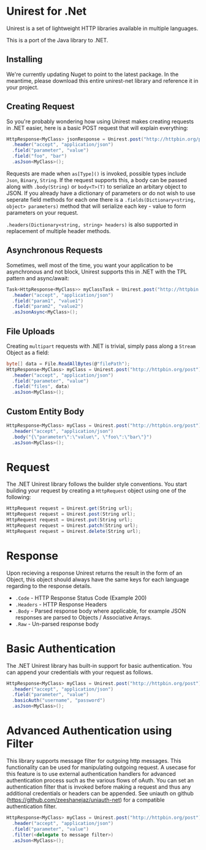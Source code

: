 # Unirest for .Net

Unirest is a set of lightweight HTTP libraries available in multiple languages.

This is a port of the Java library to .NET.

## Installing
We're currently updating Nuget to point to the latest package.  In the meantime, please download this entire unirest-net library and reference it in your project.

## Creating Request
So you're probably wondering how using Unirest makes creating requests in .NET easier, here is a basic POST request that will explain everything:

```C#
HttpResponse<MyClass> jsonResponse = Unirest.post("http://httpbin.org/post")
  .header("accept", "application/json")
  .field("parameter", "value")
  .field("foo", "bar")
  .asJson<MyClass>();
```

Requests are made when `as[Type]()` is invoked, possible types include `Json`, `Binary`, `String`. If the request supports this, a body  can be passed along with `.body(String)` or `body<T>(T)` to serialize an arbitary object to JSON. If you already have a dictionary of parameters or do not wish to use seperate field methods for each one there is a `.fields(Dictionary<string, object> parameters)` method that will serialize each key - value to form parameters on your request.

`.headers(Dictionary<string, string> headers)` is also supported in replacement of multiple header methods.

## Asynchronous Requests
Sometimes, well most of the time, you want your application to be asynchronous and not block, Unirest supports this in .NET with the TPL pattern and async/await:

```C#
Task<HttpResponse<MyClass>> myClassTask = Unirest.post("http://httpbin.org/post")
  .header("accept", "application/json")
  .field("param1", "value1")
  .field("param2", "value2")
  .asJsonAsync<MyClass>();
```

## File Uploads
Creating `multipart` requests with .NET is trivial, simply pass along a `Stream` Object as a field:

```C#
byte[] data = File.ReadAllBytes(@"filePath");
HttpResponse<MyClass> myClass = Unirest.post("http://httpbin.org/post")
  .header("accept", "application/json")
  .field("parameter", "value")
  .field("files", data)
  .asJson<MyClass>();
```

## Custom Entity Body

```C#
HttpResponse<MyClass> myClass = Unirest.post("http://httpbin.org/post")
  .header("accept", "application/json")
  .body("{\"parameter\":\"value\", \"foo\":\"bar\"}")
  .asJson<MyClass>();
```

# Request

The .NET Unirest library follows the builder style conventions. You start building your request by creating a `HttpRequest` object using one of the following:

```C#
HttpRequest request = Unirest.get(String url);
HttpRequest request = Unirest.post(String url);
HttpRequest request = Unirest.put(String url);
HttpRequest request = Unirest.patch(String url);
HttpRequest request = Unirest.delete(String url);
```

# Response

Upon recieving a response Unirest returns the result in the form of an Object, this object should always have the same keys for each language regarding to the response details.

- `.Code` - HTTP Response Status Code (Example 200)
- `.Headers` - HTTP Response Headers
- `.Body` - Parsed response body where applicable, for example JSON responses are parsed to Objects / Associative Arrays.
- `.Raw` - Un-parsed response body

# Basic Authentication

The .NET Unirest library has built-in support for basic authentication. You can append your credentials with your request as follows.

```C#
HttpResponse<MyClass> myClass = Unirest.post("http://httpbin.org/post")
  .header("accept", "application/json")
  .field("parameter", "value")
  .basicAuth("username", "password")
  .asJson<MyClass>();
```

# Advanced Authentication using Filter

This library supports message filter for outgoing http messages. This functionality can be used for manipulating outgoing request. A usecase for this feature is to use external authentication handlers for advanced authentication process such as the various flows of oAuth. You can set an authentication filter that is invoked before making a request and thus any additional credentials or headers can be appended. See uniauth on github (https://github.com/zeeshanejaz/uniauth-net) for a compatible authentication filter.

```C#
HttpResponse<MyClass> myClass = Unirest.post("http://httpbin.org/post")
  .header("accept", "application/json")
  .field("parameter", "value")
  .filter(<delegate to message filter>)
  .asJson<MyClass>();
```